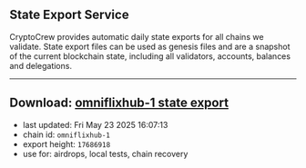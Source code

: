 ## State Export Service
CryptoCrew provides automatic daily state exports for all chains we validate. State export files can be used as genesis files and are a snapshot of the current blockchain state, including all validators, accounts, balances and delegations.

---
**Download: [omniflixhub-1 state export](https://dl-eu2.ccvalidators.com/SERVICE/omniflixhub/omniflixhub-1_export_17686918.json)**
---

- last updated: Fri May 23 2025 16:07:13
- chain id: `omniflixhub-1`
- export height: `17686918`
- use for: airdrops, local tests, chain recovery
